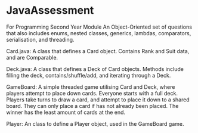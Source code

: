 # JavaAssessment
For Programming Second Year Module
An Object-Oriented set of questions that also includes enums, nested classes, generics, lambdas, comparators, serialisation, and threading.

Card.java: A class that defines a Card object. Contains Rank and Suit data, and are Comparable. 

Deck.java: A class that defines a Deck of Card objects. Methods include filling the deck, contains/shuffle/add, and iterating through a Deck.

GameBoard: A simple threaded game utilising Card and Deck, where players attempt to place down cards. Everyone starts with a full deck. Players take turns to draw a card, and attempt to place it down to a shared board. They can only place a card if has not already been placed.  The winner has the least amount of cards at the end.

Player: An class to define a Player object, used in the GameBoard game. 
